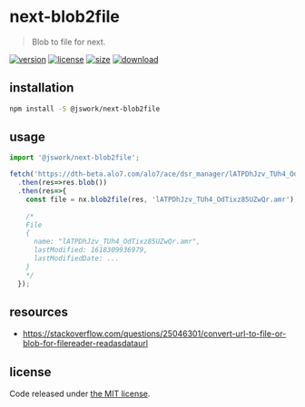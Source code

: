 # next-blob2file
> Blob to file for next.

[![version][version-image]][version-url]
[![license][license-image]][license-url]
[![size][size-image]][size-url]
[![download][download-image]][download-url]

## installation
```bash
npm install -S @jswork/next-blob2file
```

## usage
```js
import '@jswork/next-blob2file';

fetch('https://dth-beta.alo7.com/alo7/ace/dsr_manager/lATPDhJzv_TUh4_OdTixz85UZwQr.amr')
  .then(res=>res.blob())
  .then(res=>{
    const file = nx.blob2file(res, 'lATPDhJzv_TUh4_OdTixz85UZwQr.amr');
    
    /*
    File 
    {
      name: "lATPDhJzv_TUh4_OdTixz85UZwQr.amr", 
      lastModified: 1618309936979, 
      lastModifiedDate: ...
    }
    */
  });
```

## resources
- https://stackoverflow.com/questions/25046301/convert-url-to-file-or-blob-for-filereader-readasdataurl

## license
Code released under [the MIT license](https://github.com/afeiship/next-blob2file/blob/master/LICENSE.txt).

[version-image]: https://img.shields.io/npm/v/@jswork/next-blob2file
[version-url]: https://npmjs.org/package/@jswork/next-blob2file

[license-image]: https://img.shields.io/npm/l/@jswork/next-blob2file
[license-url]: https://github.com/afeiship/next-blob2file/blob/master/LICENSE.txt

[size-image]: https://img.shields.io/bundlephobia/minzip/@jswork/next-blob2file
[size-url]: https://github.com/afeiship/next-blob2file/blob/master/dist/next-blob2file.min.js

[download-image]: https://img.shields.io/npm/dm/@jswork/next-blob2file
[download-url]: https://www.npmjs.com/package/@jswork/next-blob2file
